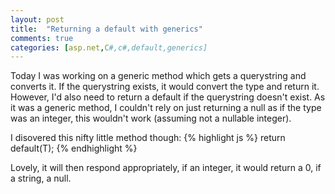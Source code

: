 ```yaml
---
layout: post
title:  "Returning a default with generics"
comments: true
categories: [asp.net,C#,c#,default,generics]
---
```


Today I was working on a generic method which gets a querystring and converts it. If the querystring exists, it would convert the type and return it. However, I'd also need to return a default if the querystring doesn't exist. As it was a generic method, I couldn't rely on just returning a null as if the type was an integer, this wouldn't work (assuming not a nullable integer).

I disovered this nifty little method though:
{% highlight js %}
return default(T);
{% endhighlight %}

Lovely, it will then respond appropriately, if an integer, it would return a 0, if a string, a null.

